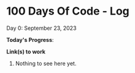 # 100 Days Of Code - Log

Day 0: September 23, 2023

**Today's Progress**: 

**Link(s) to work**
1. Nothing to see here yet.

